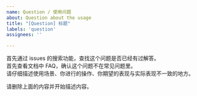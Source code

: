 ```yaml
---
name: Question / 使用问题
about: Question about the usage
title: "[Question] 标题"
labels: 'question'
assignees: ''

---
```


首先通过 issues 的搜索功能，查找这个问题是否已经有过解答。  
首先查看文档中 FAQ，确认这个问题不在常见问题里。  
请仔细描述使用场景、你进行的操作、你期望的表现与实际表现不一致的地方。  

请删除上面的内容并开始描述内容。
